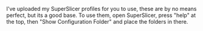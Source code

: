 I've uploaded my SuperSlicer profiles for you to use, these are by no means perfect, but its a good base. 
To use them, open SuperSlicer, press "help" at the top, then "Show Configuration Folder" and place the folders in there.